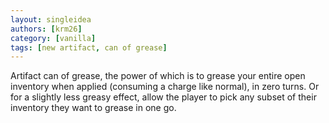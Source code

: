 ```yaml
---
layout: singleidea
authors: [krm26]
category: [vanilla]
tags: [new artifact, can of grease]
---
```

Artifact can of grease, the power of which is to grease your entire open
inventory when applied (consuming a charge like normal), in zero turns. Or for a
slightly less greasy effect, allow the player to pick any subset of their
inventory they want to grease in one go.
